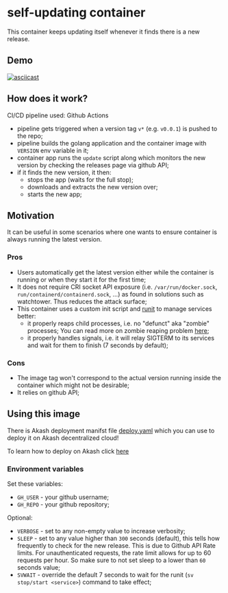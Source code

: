 # self-updating container

This container keeps updating itself whenever it finds there is a new release.

## Demo

[![asciicast](https://asciinema.org/a/502745.svg)](https://asciinema.org/a/502745)

## How does it work?

CI/CD pipeline used: Github Actions

- pipeline gets triggered when a version tag `v*` (e.g. `v0.0.1`) is pushed to the repo;
- pipeline builds the golang application and the container image with `VERSION` env variable in it;
- container app runs the `update` script along which monitors the new version by checking the releases page via github API;
- if it finds the new version, it then:
  - stops the app (waits for the full stop);
  - downloads and extracts the new version over;
  - starts the new app;

## Motivation

It can be useful in some scenarios where one wants to ensure container is always running the latest version.

### Pros

- Users automatically get the latest version either while the container is running or when they start it for the first time;
- It does not require CRI socket API exposure (i.e. `/var/run/docker.sock`, `run/containerd/containerd.sock`, ...) as found in solutions such as watchtower. Thus reduces the attack surface;
- This container uses a custom init script and [runit](http://smarden.org/runit/) to manage services better:
  - it properly reaps child processes, i.e. no "defunct" aka "zombie" processes; You can read more on zombie reaping problem [here](https://blog.phusion.nl/2015/01/20/docker-and-the-pid-1-zombie-reaping-problem/);
  - it properly handles signals, i.e. it will relay SIGTERM to its services and wait for them to finish (7 seconds by default);

### Cons

- The image tag won't correspond to the actual version running inside the container which might not be desirable;
- It relies on github API;

## Using this image

There is Akash deployment manifst file [deploy.yaml](./deploy.yaml) which you can use to deploy it on Akash decentralized cloud!

To learn how to deploy on Akash click [here](https://docs.akash.network/guides)

### Environment variables

Set these variables:

- `GH_USER` - your github username;
- `GH_REPO` - your github repository;

Optional:

- `VERBOSE` - set to any non-empty value to increase verbosity;
- `SLEEP` - set to any value higher than `300` seconds (default), this tells how frequently to check for the new release. This is due to Github API Rate limits. For unauthenticated requests, the rate limit allows for up to 60 requests per hour. So make sure to not set sleep to a lower than `60` seconds value;
- `SVWAIT` - override the default 7 seconds to wait for the runit (`sv stop/start <service>`) command to take effect;
